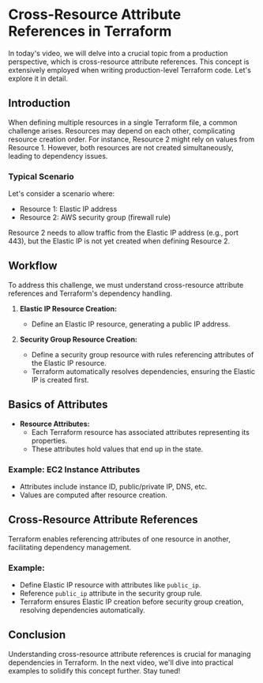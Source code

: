# Cross-Resource Attribute References in Terraform

In today's video, we will delve into a crucial topic from a production perspective, which is cross-resource attribute references. This concept is extensively employed when writing production-level Terraform code. Let's explore it in detail.

## Introduction

When defining multiple resources in a single Terraform file, a common challenge arises. Resources may depend on each other, complicating resource creation order. For instance, Resource 2 might rely on values from Resource 1. However, both resources are not created simultaneously, leading to dependency issues.

### Typical Scenario

Let's consider a scenario where:
- Resource 1: Elastic IP address
- Resource 2: AWS security group (firewall rule)

Resource 2 needs to allow traffic from the Elastic IP address (e.g., port 443), but the Elastic IP is not yet created when defining Resource 2.

## Workflow

To address this challenge, we must understand cross-resource attribute references and Terraform's dependency handling.

1. **Elastic IP Resource Creation:**
   - Define an Elastic IP resource, generating a public IP address.
  
2. **Security Group Resource Creation:**
   - Define a security group resource with rules referencing attributes of the Elastic IP resource.
   - Terraform automatically resolves dependencies, ensuring the Elastic IP is created first.

## Basics of Attributes

- **Resource Attributes:**
  - Each Terraform resource has associated attributes representing its properties.
  - These attributes hold values that end up in the state.
  
### Example: EC2 Instance Attributes
- Attributes include instance ID, public/private IP, DNS, etc.
- Values are computed after resource creation.

## Cross-Resource Attribute References

Terraform enables referencing attributes of one resource in another, facilitating dependency management.

### Example:
- Define Elastic IP resource with attributes like `public_ip`.
- Reference `public_ip` attribute in the security group rule.
- Terraform ensures Elastic IP creation before security group creation, resolving dependencies automatically.

## Conclusion

Understanding cross-resource attribute references is crucial for managing dependencies in Terraform. In the next video, we'll dive into practical examples to solidify this concept further. Stay tuned!
